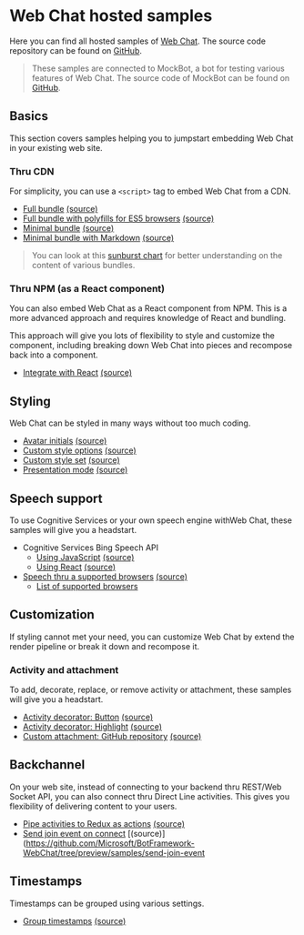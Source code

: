 # Web Chat hosted samples

Here you can find all hosted samples of [Web Chat](https://github.com/Microsoft/BotFramework-WebChat). The source code repository can be found on [GitHub](https://github.com/Microsoft/BotFramework-WebChat/tree/preview/samples).

> These samples are connected to MockBot, a bot for testing various features of Web Chat. The source code of MockBot can be found on [GitHub](https://github.com/compulim/BotFramework-MockBot).

## Basics

This section covers samples helping you to jumpstart embedding Web Chat in your existing web site.

### Thru CDN

For simplicity, you can use a `<script>` tag to embed Web Chat from a CDN.

- [Full bundle](https://microsoft.github.io/BotFramework-WebChat/full-bundle) [(source)](https://github.com/Microsoft/BotFramework-WebChat/tree/preview/samples/full-bundle)
- [Full bundle with polyfills for ES5 browsers](https://microsoft.github.io/BotFramework-WebChat/es5-bundle) [(source)](https://github.com/Microsoft/BotFramework-WebChat/tree/preview/samples/es5-bundle)
- [Minimal bundle](https://microsoft.github.io/BotFramework-WebChat/minimal-bundle) [(source)](https://github.com/Microsoft/BotFramework-WebChat/tree/preview/samples/minimal-bundle)
- [Minimal bundle with Markdown](https://microsoft.github.io/BotFramework-WebChat/minimal-bundle-with-markdown) [(source)](https://github.com/Microsoft/BotFramework-WebChat/tree/preview/samples/minimal-bundle-with-markdown)

> You can look at this [sunburst chart](http://cdn.botframework.com/botframework-webchat/preview/stats.html) for better understanding on the content of various bundles.

### Thru NPM (as a React component)

You can also embed Web Chat as a React component from NPM. This is a more advanced approach and requires knowledge of React and bundling.

This approach will give you lots of flexibility to style and customize the component, including breaking down Web Chat into pieces and recompose back into a component.

- [Integrate with React](https://microsoft.github.io/BotFramework-WebChat/integrate-with-react) [(source)](https://github.com/Microsoft/BotFramework-WebChat/tree/preview/samples/integrate-with-react)

## Styling

Web Chat can be styled in many ways without too much coding.

- [Avatar initials](https://microsoft.github.io/BotFramework-WebChat/avatar-initials) [(source)](https://github.com/Microsoft/BotFramework-WebChat/tree/preview/samples/avatar-initials)
- [Custom style options](https://microsoft.github.io/BotFramework-WebChat/custom-style-options) [(source)](https://github.com/Microsoft/BotFramework-WebChat/tree/preview/samples/custom-style-options)
- [Custom style set](https://microsoft.github.io/BotFramework-WebChat/custom-style-set) [(source)](https://github.com/Microsoft/BotFramework-WebChat/tree/preview/samples/custom-style-set)
- [Presentation mode](https://microsoft.github.io/BotFramework-WebChat/presentation-mode) [(source)](https://github.com/Microsoft/BotFramework-WebChat/tree/preview/samples/presentation-mode)

## Speech support

To use Cognitive Services or your own speech engine withWeb Chat, these samples will give you a headstart.

- Cognitive Services Bing Speech API
   - [Using JavaScript](https://microsoft.github.io/BotFramework-WebChat/speech-cognitive-services-bing-speech) [(source)](https://github.com/Microsoft/BotFramework-WebChat/tree/preview/samples/speech-cognitive-services-bing-speech)
   - [Using React](https://microsoft.github.io/BotFramework-WebChat/speech-cognitive-services-bing-speech-react) [(source)](https://github.com/Microsoft/BotFramework-WebChat/tree/preview/samples/speech-cognitive-services-bing-speech-react)
- [Speech thru a supported browsers](https://microsoft.github.io/BotFramework-WebChat/speech-browser) [(source)](https://github.com/Microsoft/BotFramework-WebChat/tree/preview/samples/speech-browser)
   - [List of supported browsers](https://caniuse.com/#search=speech)

## Customization

If styling cannot met your need, you can customize Web Chat by extend the render pipeline or break it down and recompose it.

### Activity and attachment

To add, decorate, replace, or remove activity or attachment, these samples will give you a headstart.

- [Activity decorator: Button](https://microsoft.github.io/BotFramework-WebChat/activity-decorator-button) [(source)](https://github.com/Microsoft/BotFramework-WebChat/tree/preview/samples/activity-decorator-button)
- [Activity decorator: Highlight](https://microsoft.github.io/BotFramework-WebChat/activity-decorator-highlight) [(source)](https://github.com/Microsoft/BotFramework-WebChat/tree/preview/samples/activity-decorator-highlight)
- [Custom attachment: GitHub repository](https://microsoft.github.io/BotFramework-WebChat/custom-attachment-github-repository) [(source)](https://github.com/Microsoft/BotFramework-WebChat/tree/preview/samples/custom-attachment-github-repository)

## Backchannel

On your web site, instead of connecting to your backend thru REST/Web Socket API, you can also connect thru Direct Line activities. This gives you flexibility of delivering content to your users.

- [Pipe activities to Redux as actions](https://microsoft.github.io/BotFramework-WebChat/redux-activity-middleware/build) [(source)](https://github.com/Microsoft/BotFramework-WebChat/tree/preview/samples/redux-activity-middleware)
- [Send join event on connect](https://microsoft.github.io/BotFramework-WebChat/send-join-event/build) [(source)](https://github.com/Microsoft/BotFramework-WebChat/tree/preview/samples/send-join-event

## Timestamps

Timestamps can be grouped using various settings.

- [Group timestamps](https://microsoft.github.io/BotFramework-WebChat/timestamp-grouping) [(source)](https://github.com/Microsoft/BotFramework-WebChat/tree/preview/samples/timestamp-grouping)
